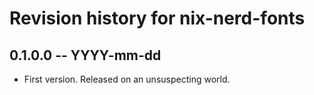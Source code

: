 # Revision history for nix-nerd-fonts

## 0.1.0.0 -- YYYY-mm-dd

* First version. Released on an unsuspecting world.
